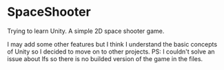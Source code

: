 # SpaceShooter
Trying to learn Unity. A simple 2D space shooter game.


I may add some other features but I think I understand the basic concepts of Unity so I decided to move on to other projects.
PS: I couldn't solve an issue about lfs so there is no builded version of the game in the files.
